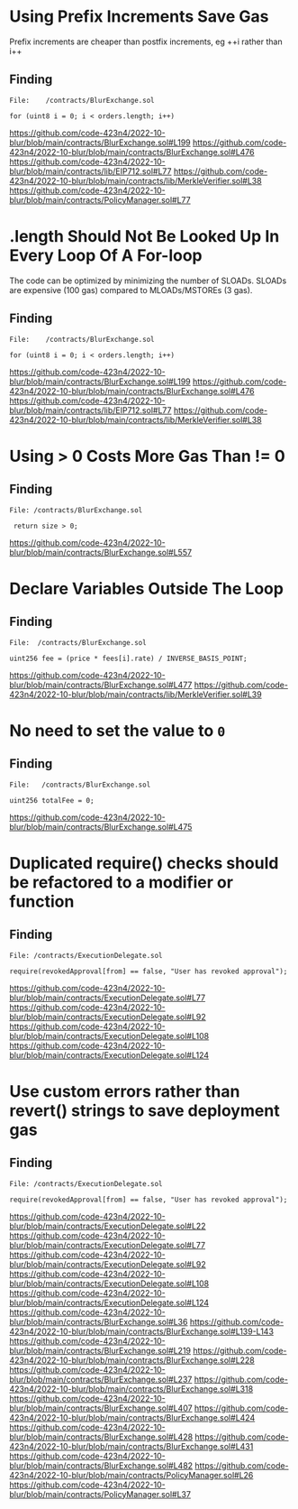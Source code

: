 # Using Prefix Increments Save Gas
Prefix increments are cheaper than postfix increments,
eg ++i rather than i++

## Finding
```
File:    /contracts/BlurExchange.sol

for (uint8 i = 0; i < orders.length; i++)
```
https://github.com/code-423n4/2022-10-blur/blob/main/contracts/BlurExchange.sol#L199
https://github.com/code-423n4/2022-10-blur/blob/main/contracts/BlurExchange.sol#L476
https://github.com/code-423n4/2022-10-blur/blob/main/contracts/lib/EIP712.sol#L77
https://github.com/code-423n4/2022-10-blur/blob/main/contracts/lib/MerkleVerifier.sol#L38
https://github.com/code-423n4/2022-10-blur/blob/main/contracts/PolicyManager.sol#L77


# <array>.length Should Not Be Looked Up In Every Loop Of A For-loop
The code can be optimized by minimizing the number of SLOADs. SLOADs are expensive (100 gas) compared to MLOADs/MSTOREs (3 gas).

## Finding
```
File:    /contracts/BlurExchange.sol

for (uint8 i = 0; i < orders.length; i++)
```
https://github.com/code-423n4/2022-10-blur/blob/main/contracts/BlurExchange.sol#L199
https://github.com/code-423n4/2022-10-blur/blob/main/contracts/BlurExchange.sol#L476
https://github.com/code-423n4/2022-10-blur/blob/main/contracts/lib/EIP712.sol#L77
https://github.com/code-423n4/2022-10-blur/blob/main/contracts/lib/MerkleVerifier.sol#L38
# Using > 0 Costs More Gas Than != 0

## Finding
```
File: /contracts/BlurExchange.sol

 return size > 0;
```
https://github.com/code-423n4/2022-10-blur/blob/main/contracts/BlurExchange.sol#L557

# Declare Variables Outside The Loop 
## Finding
```
File:  /contracts/BlurExchange.sol

uint256 fee = (price * fees[i].rate) / INVERSE_BASIS_POINT;
```
https://github.com/code-423n4/2022-10-blur/blob/main/contracts/BlurExchange.sol#L477
https://github.com/code-423n4/2022-10-blur/blob/main/contracts/lib/MerkleVerifier.sol#L39

# No need to set the value to `0`
## Finding
```
File:   /contracts/BlurExchange.sol

uint256 totalFee = 0;
```
https://github.com/code-423n4/2022-10-blur/blob/main/contracts/BlurExchange.sol#L475

# Duplicated require() checks should be refactored to a modifier or function
## Finding
```
File: /contracts/ExecutionDelegate.sol

require(revokedApproval[from] == false, "User has revoked approval");
```
https://github.com/code-423n4/2022-10-blur/blob/main/contracts/ExecutionDelegate.sol#L77
https://github.com/code-423n4/2022-10-blur/blob/main/contracts/ExecutionDelegate.sol#L92
https://github.com/code-423n4/2022-10-blur/blob/main/contracts/ExecutionDelegate.sol#L108
https://github.com/code-423n4/2022-10-blur/blob/main/contracts/ExecutionDelegate.sol#L124

#  Use custom errors rather than revert() strings to save deployment gas
## Finding
```
File: /contracts/ExecutionDelegate.sol

require(revokedApproval[from] == false, "User has revoked approval");
```
https://github.com/code-423n4/2022-10-blur/blob/main/contracts/ExecutionDelegate.sol#L22
https://github.com/code-423n4/2022-10-blur/blob/main/contracts/ExecutionDelegate.sol#L77
https://github.com/code-423n4/2022-10-blur/blob/main/contracts/ExecutionDelegate.sol#L92
https://github.com/code-423n4/2022-10-blur/blob/main/contracts/ExecutionDelegate.sol#L108
https://github.com/code-423n4/2022-10-blur/blob/main/contracts/ExecutionDelegate.sol#L124
https://github.com/code-423n4/2022-10-blur/blob/main/contracts/BlurExchange.sol#L36
https://github.com/code-423n4/2022-10-blur/blob/main/contracts/BlurExchange.sol#L139-L143
https://github.com/code-423n4/2022-10-blur/blob/main/contracts/BlurExchange.sol#L219
https://github.com/code-423n4/2022-10-blur/blob/main/contracts/BlurExchange.sol#L228
https://github.com/code-423n4/2022-10-blur/blob/main/contracts/BlurExchange.sol#L237
https://github.com/code-423n4/2022-10-blur/blob/main/contracts/BlurExchange.sol#L318
https://github.com/code-423n4/2022-10-blur/blob/main/contracts/BlurExchange.sol#L407
https://github.com/code-423n4/2022-10-blur/blob/main/contracts/BlurExchange.sol#L424
https://github.com/code-423n4/2022-10-blur/blob/main/contracts/BlurExchange.sol#L428
https://github.com/code-423n4/2022-10-blur/blob/main/contracts/BlurExchange.sol#L431
https://github.com/code-423n4/2022-10-blur/blob/main/contracts/BlurExchange.sol#L482
https://github.com/code-423n4/2022-10-blur/blob/main/contracts/PolicyManager.sol#L26
https://github.com/code-423n4/2022-10-blur/blob/main/contracts/PolicyManager.sol#L37


